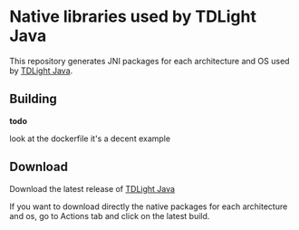 # Native libraries used by TDLight Java

This repository generates JNI packages for each architecture and OS used by [TDLight Java](https://github.com/tdlight-team/tdlight-java).

## Building

**todo**

look at the dockerfile it's a decent example

## Download

Download the latest release of [TDLight Java](https://github.com/tdlight-team/tdlight-java/releases)

If you want to download directly the native packages for each architecture and os, go to Actions tab and click on the latest build.

